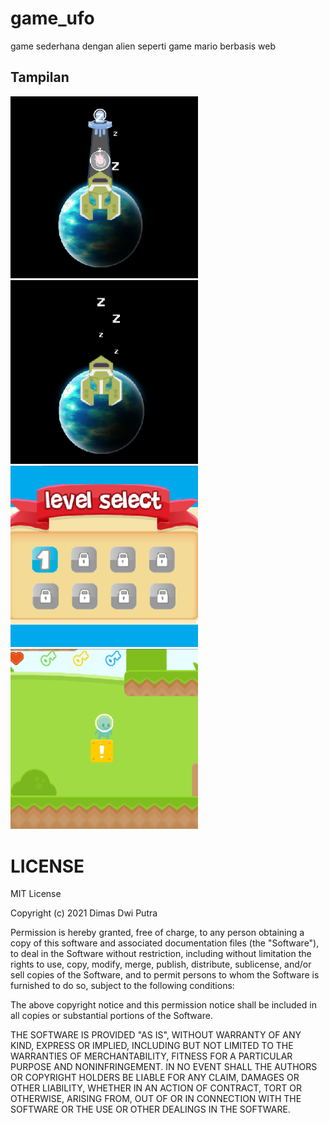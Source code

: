# game_ufo
game sederhana dengan alien seperti game mario berbasis web

## Tampilan
<img src="file/1.png" alt="alt text" width="300"/>
<img src="file/2.png" alt="alt text" width="300"/>
<img src="file/3.png" alt="alt text" width="300"/>
<img src="file/4.png" alt="alt text" width="300"/>

# LICENSE
MIT License

Copyright (c) 2021 Dimas Dwi Putra

Permission is hereby granted, free of charge, to any person obtaining a copy
of this software and associated documentation files (the "Software"), to deal
in the Software without restriction, including without limitation the rights
to use, copy, modify, merge, publish, distribute, sublicense, and/or sell
copies of the Software, and to permit persons to whom the Software is
furnished to do so, subject to the following conditions:

The above copyright notice and this permission notice shall be included in all
copies or substantial portions of the Software.

THE SOFTWARE IS PROVIDED "AS IS", WITHOUT WARRANTY OF ANY KIND, EXPRESS OR
IMPLIED, INCLUDING BUT NOT LIMITED TO THE WARRANTIES OF MERCHANTABILITY,
FITNESS FOR A PARTICULAR PURPOSE AND NONINFRINGEMENT. IN NO EVENT SHALL THE
AUTHORS OR COPYRIGHT HOLDERS BE LIABLE FOR ANY CLAIM, DAMAGES OR OTHER
LIABILITY, WHETHER IN AN ACTION OF CONTRACT, TORT OR OTHERWISE, ARISING FROM,
OUT OF OR IN CONNECTION WITH THE SOFTWARE OR THE USE OR OTHER DEALINGS IN THE
SOFTWARE.
